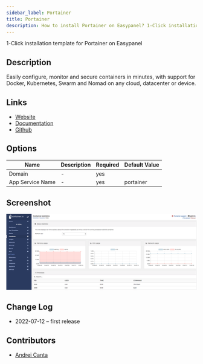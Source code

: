```yaml
---
sidebar_label: Portainer
title: Portainer
description: How to install Portainer on Easypanel? 1-Click installation template for Portainer on Easypanel
---
```


<!-- generated -->

1-Click installation template for Portainer on Easypanel

## Description

Easily configure, monitor and secure containers in minutes, with support for Docker, Kubernetes, Swarm and Nomad on any cloud, datacenter or device.

## Links

- [Website](https://www.portainer.io/)
- [Documentation](https://docs.portainer.io/)
- [Github](https://github.com/portainer/portainer#readme)

## Options

Name | Description | Required | Default Value
-|-|-|-
Domain | - | yes | 
App Service Name | - | yes | portainer

## Screenshot

![Portainer Screenshot](./screenshot.png)

## Change Log

- 2022-07-12 – first release

## Contributors

- [Andrei Canta](https://github.com/deiucanta)

